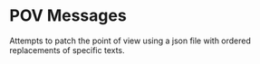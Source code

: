 # POV Messages
Attempts to patch the point of view using a json file with ordered replacements of specific texts. 